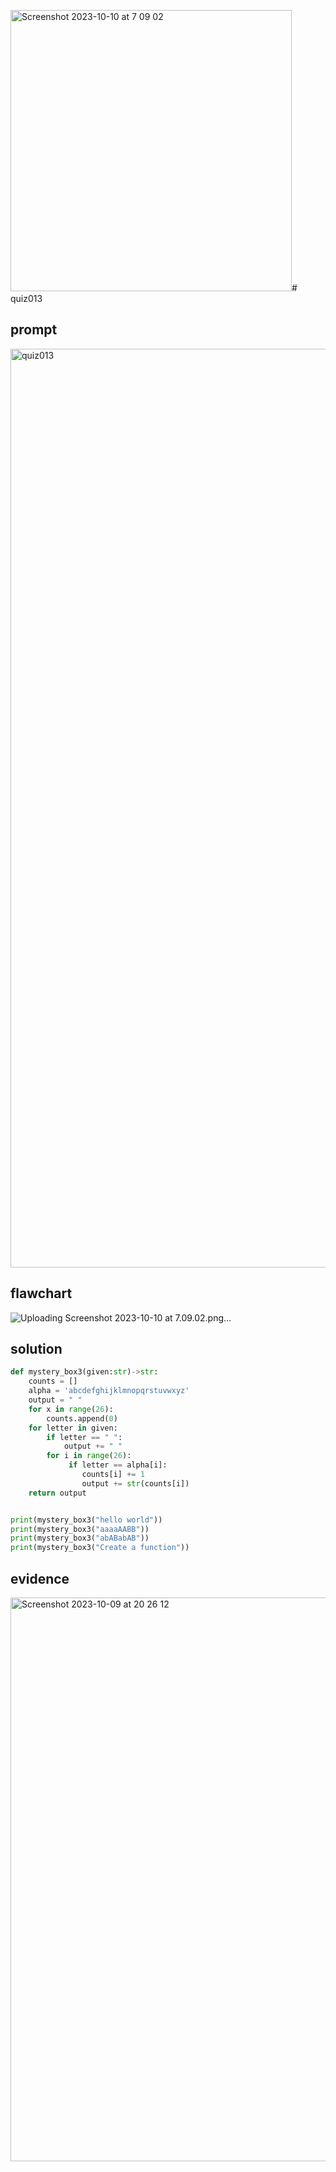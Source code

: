 <img width="450" alt="Screenshot 2023-10-10 at 7 09 02" src="https://github.com/ayyyane/unit1-2024/assets/142702159/0e4b1375-0446-4f52-a93d-170d96a60f9d"># quiz013

## prompt
<img width="1470" alt="quiz013" src="https://github.com/ayyyane/unit1-2024/assets/142702159/34cb2975-79a7-481a-8fb6-5beedbfa6c2f">

## flawchart

![Uploading Screenshot 2023-10-10 at 7.09.02.png…]()


## solution
```.py
def mystery_box3(given:str)->str:
    counts = []
    alpha = 'abcdefghijklmnopqrstuvwxyz'
    output = " "
    for x in range(26):
        counts.append(0)
    for letter in given:
        if letter == " ":
            output += " "
        for i in range(26):
             if letter == alpha[i]:
                counts[i] += 1
                output += str(counts[i])
    return output


print(mystery_box3("hello world"))
print(mystery_box3("aaaaAABB"))
print(mystery_box3("abABabAB"))
print(mystery_box3("Create a function"))
```
## evidence
<img width="902" alt="Screenshot 2023-10-09 at 20 26 12" src="https://github.com/ayyyane/unit1-2024/assets/142702159/e4077655-a19a-41cc-a2ee-d4be0efb7b33">

